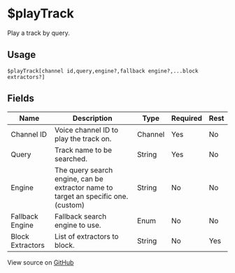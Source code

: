# $playTrack
Play a track by query.
## Usage
```
$playTrack[channel id,query,engine?,fallback engine?,...block extractors?]
```
## Fields
|       Name       |                                    Description                                     |  Type   | Required | Rest |
|------------------|------------------------------------------------------------------------------------|---------|----------|------|
| Channel ID       | Voice channel ID to play the track on.                                             | Channel | Yes      | No   |
| Query            | Track name to be searched.                                                         | String  | Yes      | No   |
| Engine           | The query search engine, can be extractor name to target an specific one. (custom) | String  | No       | No   |
| Fallback Engine  | Fallback search engine to use.                                                     | Enum    | No       | No   |
| Block Extractors | List of extractors to block.                                                       | String  | No       | Yes  |

View source on [GitHub](https://github.com/Cyberghxst/forgemusic/blob/dev/src/natives/playTrack.ts)